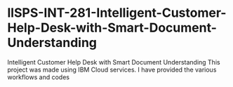 # llSPS-INT-281-Intelligent-Customer-Help-Desk-with-Smart-Document-Understanding
Intelligent Customer Help Desk with Smart Document Understanding
This project was made using IBM Cloud services. I have provided the various workflows and codes

